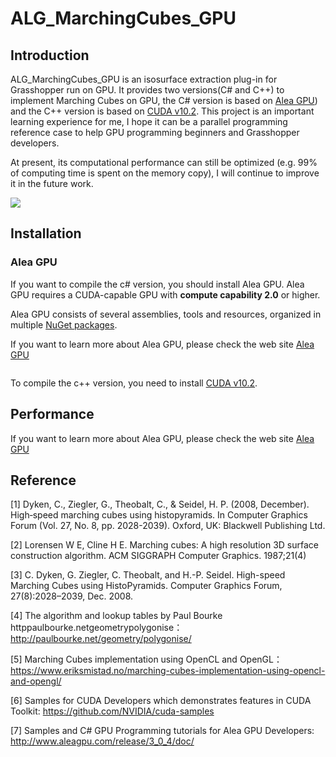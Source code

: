 # ALG_MarchingCubes_GPU

## Introduction

ALG_MarchingCubes_GPU is an isosurface extraction plug-in for Grasshopper run on GPU. It provides two versions(C# and C++) to implement Marching Cubes on GPU, the C# version is based on [Alea GPU](http://www.aleagpu.com/release/3_0_4/doc/)) and the C++ version is based on [CUDA v10.2](https://developer.nvidia.com/cuda-downloads). This project is an important learning experience for me, I hope it can be a parallel programming reference case to help GPU programming beginners and Grasshopper developers.

At present, its computational performance can still be optimized (e.g. 99% of computing time is spent on the memory copy), I will continue to improve it in the future work.

![](https://albertlidesign.github.io/post-images/1586082938627.png)

## Installation

### Alea GPU

If you want to compile the c# version, you should install Alea GPU.  Alea GPU requires a CUDA-capable GPU with **compute capability 2.0** or higher. 

Alea GPU consists of several assemblies, tools and resources, organized in multiple [NuGet packages](http://www.nuget.org/profiles/quantalea).

If you want to learn more about Alea GPU, please check the web site [Alea GPU](http://www.aleagpu.com/release/3_0_4/doc/)

```

```

To compile the c++ version, you need to install [CUDA v10.2](https://developer.nvidia.com/cuda-downloads). 

## Performance



If you want to learn more about Alea GPU, please check the web site [Alea GPU](http://www.aleagpu.com/release/3_0_4/doc/)



## Reference

[1] Dyken, C., Ziegler, G., Theobalt, C., & Seidel, H. P. (2008, December). High‐speed marching cubes using histopyramids. In Computer Graphics Forum (Vol. 27, No. 8, pp. 2028-2039). Oxford, UK: Blackwell Publishing Ltd.

[2] Lorensen W E, Cline H E. Marching cubes: A high resolution 3D surface construction algorithm. ACM SIGGRAPH Computer Graphics. 1987;21(4)

[3] C. Dyken, G. Ziegler, C. Theobalt, and H.-P. Seidel. High-speed Marching Cubes using HistoPyramids. Computer Graphics Forum, 27(8):2028–2039, Dec. 2008.

[4] The algorithm and lookup tables by Paul Bourke httppaulbourke.netgeometrypolygonise：http://paulbourke.net/geometry/polygonise/

[5] Marching Cubes implementation using OpenCL and OpenGL：https://www.eriksmistad.no/marching-cubes-implementation-using-opencl-and-opengl/

[6] Samples for CUDA Developers which demonstrates features in CUDA Toolkit: https://github.com/NVIDIA/cuda-samples

[7] Samples and C# GPU Programming tutorials for Alea GPU Developers: http://www.aleagpu.com/release/3_0_4/doc/

